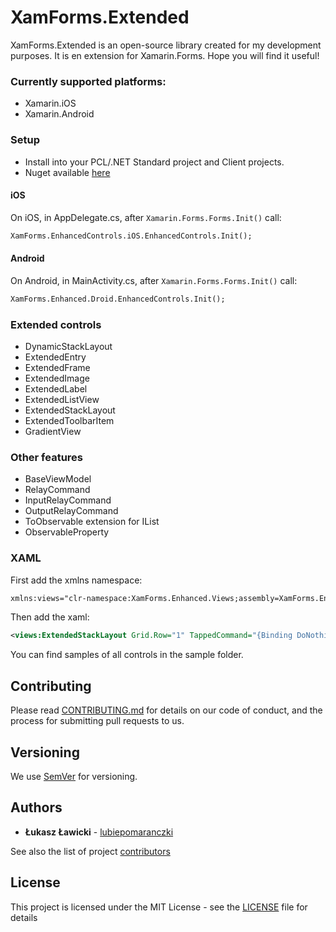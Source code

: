 # XamForms.Extended

XamForms.Extended is an open-source library created for my development purposes. It is en extension for Xamarin.Forms. Hope you will find it useful!

### Currently supported platforms:
- Xamarin.iOS
- Xamarin.Android

### Setup
- Install into your PCL/.NET Standard project and Client projects.
- Nuget available [here](https://www.nuget.org/packages/XamForms.Enhanced) 

#### iOS
On iOS, in AppDelegate.cs, after ``Xamarin.Forms.Forms.Init()`` call:
```xml
XamForms.EnhancedControls.iOS.EnhancedControls.Init();
```
#### Android
On Android, in MainActivity.cs, after ``Xamarin.Forms.Forms.Init()`` call:
```xml
XamForms.Enhanced.Droid.EnhancedControls.Init();
```

### Extended controls
- DynamicStackLayout
- ExtendedEntry
- ExtendedFrame
- ExtendedImage
- ExtendedLabel
- ExtendedListView
- ExtendedStackLayout
- ExtendedToolbarItem
- GradientView
  
### Other features
- BaseViewModel
- RelayCommand
- InputRelayCommand
- OutputRelayCommand
- ToObservable extension for IList
- ObservableProperty

### XAML

First add the xmlns namespace:
```xml
xmlns:views="clr-namespace:XamForms.Enhanced.Views;assembly=XamForms.Enhanced"
```

Then add the xaml:

```xml
<views:ExtendedStackLayout Grid.Row="1" TappedCommand="{Binding DoNothingCmd}" BackgroundColor="#Fuchsia">
```

You can find samples of all controls in the sample folder.

## Contributing

Please read [CONTRIBUTING.md](https://github.com/lubiepomaranczki/XamForms.Enhanced) for details on our code of conduct, and the process for submitting pull requests to us.

## Versioning

We use [SemVer](http://semver.org/) for versioning. 

## Authors

* **Łukasz Ławicki** - [lubiepomaranczki](https://github.com/lubiepomaranczki)

See also the list of project [contributors](https://github.com/lubiepomaranczki/XamForms.Enhanced/contributors)

## License

This project is licensed under the MIT License - see the [LICENSE](https://github.com/lubiepomaranczki/XamForms.Enhanced/blob/master/LICENSE) file for details
